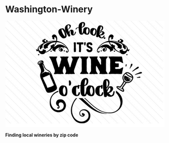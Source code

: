 # Washington-Winery

![Winery](Oh-look-its-wine-o-clock-1.jpg)

**Finding local wineries by zip code**

